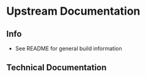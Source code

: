 # Upstream Documentation

## Info
- See README for general build information

## Technical Documentation
